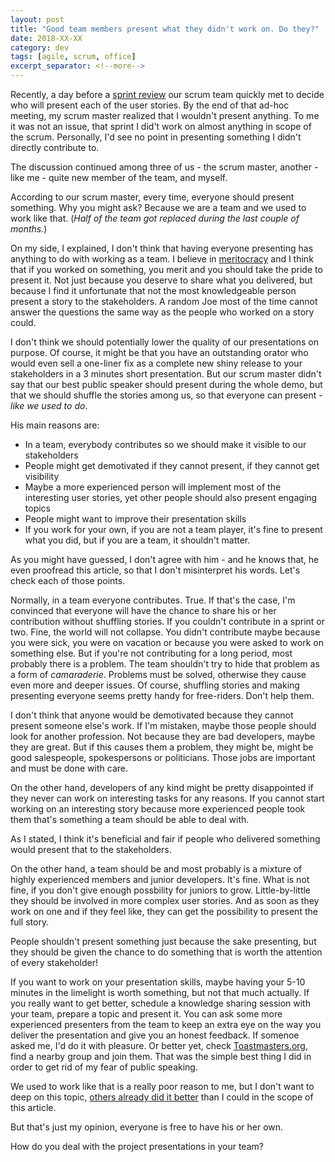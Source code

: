 ```yaml
---
layout: post
title: "Good team members present what they didn't work on. Do they?"
date: 2018-XX-XX
category: dev
tags: [agile, scrum, office]
excerpt_separator: <!--more-->
---
```

Recently, a day before a [sprint review]() our scrum team quickly met to decide who will present each of the user stories. By the end of that ad-hoc meeting, my scrum master realized that I wouldn't present anything. To me it was not an issue, that sprint I did't work on almost anything in scope of the scrum. Personally, I'd see no point in presenting something I didn't directly contribute to.
<!--more-->
The discussion continued among three of us - the scrum master, another - like me - quite new member of the team, and myself.

According to our scrum master, every time, everyone should present something. Why you might ask? Because we are a team and we used to work like that. (_Half of the team got replaced during the last couple of months._)

On my side, I explained, I don't think that having everyone presenting has anything to do with working as a team. I believe in [meritocracy]() and I think that if you worked on something, you merit and you should take the pride to present it. Not just because you deserve to share what you delivered, but because I find it unfortunate that not the most knowledgeable person present a story to the stakeholders. A random Joe most of the time cannot answer the questions the same way as the people who worked on a story could.

I don't think we should potentially lower the quality of our presentations on purpose. Of course, it might be that you have an outstanding orator who would even sell a one-liner fix as a complete new shiny release to your stakeholders in a 3 minutes short presentation. But our scrum master didn't say that our best public speaker should present during the whole demo, but that we should shuffle the stories among us, so that everyone can present - _like we used to do_.

His main reasons are:
* In a team, everybody contributes so we should make it visible to our stakeholders
* People might get demotivated if they cannot present, if they cannot get visibility
* Maybe a more experienced person will implement most of the interesting user stories, yet other people should also present engaging topics
* People might want to improve their presentation skills
* If you work for your own, if you are not a team player, it's fine to present what you did, but if you are a team, it shouldn't matter.

As you might have guessed, I don't agree with him - and he knows that, he even proofread this article, so that I don't misinterpret his words. Let's check each of those points.

Normally, in a team everyone contributes. True. If that's the case, I'm convinced that everyone will have the chance to share his or her contribution without shuffling stories. If you couldn't contribute in a sprint or two. Fine, the world will not collapse. You didn't contribute maybe because you were sick, you were on vacation or because you were asked to work on something else. But if you're not contributing for a long period, most probably there is a problem. The team shouldn't try to hide that problem as a form of _camaraderie_. Problems must be solved, otherwise they cause even more and deeper issues. Of course, shuffling stories and making presenting everyone seems pretty handy for free-riders. Don't help them.

I don't think that anyone would be demotivated because they cannot present someone else's work. If I'm mistaken, maybe those people should look for another profession. Not because they are bad developers, maybe they are great. But if this causes them a problem, they might be, might be good salespeople, spokespersons or politicians. Those jobs are important and must be done with care.

On the other hand, developers of any kind might be pretty disappointed if they never can work on interesting tasks for any reasons. If you cannot start working on an interesting story because more experienced people took them that's something a team should be able to deal with.

As I stated, I think it's beneficial and fair if people who delivered something would present that to the stakeholders.

On the other hand, a team should be and most probably is a mixture of highly experienced members and junior developers. It's fine. What is not fine, if you don't give enough possbility for juniors to grow. Little-by-little they should be involved in more complex user stories. And as soon as they work on one and if they feel like, they can get the possibility to present the full story.

People shouldn't present something just because the sake presenting, but they should be given the chance to do something that is worth the attention of every stakeholder!

If you want to work on your presentation skills, maybe having your 5-10 minutes in the limelight is worth something, but not that much actually. If you really want to get better, schedule a knowledge sharing session with your team, prepare a topic and present it. You can ask some more experienced presenters from the team to keep an extra eye on the way you deliver the presentation and give you an honest feedback. If somenoe asked me, I'd do it with pleasure. Or better yet, check [Toastmasters.org](https://www.toastmasters.org/find-a-club "Fine a club near you"), find a nearby group and join them. That was the simple best thing I did in order to get rid of my fear of public speaking.

We used to work like that is a really poor reason to me, but I don't want to deep on this topic, [others already did it better](https://www.mapconsulting.com/blog/leadership-and-management/the-truth-behind-the-phrase-we-have-always-done-it-that-way) than I could in the scope of this article.

But that's just my opinion, everyone is free to have his or her own.

How do you deal with the project presentations in your team?